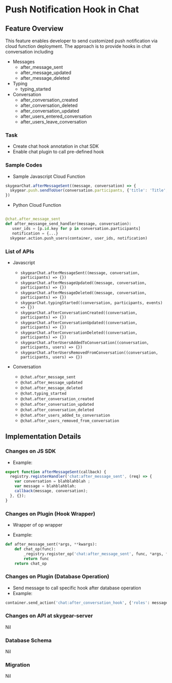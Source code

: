 # Push Notification Hook in Chat
## Feature Overview

This feature enables developer to send customized push notification via cloud function deployment. The approach is to provide hooks in chat conversation including

* Messages
  * after\_message\_sent
  * after\_message\_updated
  * after\_message\_deleted
* Typing
  * typing\_started
* Conversation
  * after\_conversation\_created
  * after\_conversation\_deleted
  * after\_conversation\_updated
  * after\_users\_entered\_conversation
  * after\_users\_leave\_conversation

### Task
- Create chat hook annotation in chat SDK
- Enable chat plugin to call pre-defined hook

### Sample Codes

- Sample Javascript Cloud Function

```javascript
skygearChat.afterMessageSent((message, conversation) => {
  skygear.push.sendToUser(conversation.participants, {'title': 'Title', 'body': 'Hello World'})
})
```

- Python Cloud Function

```python

@chat.after_message_sent
def after_messange_send_handler(message, conversation):
   user_ids = [p.id.key for p in conversation.participants]
   notification = {...}
  skygear.action.push_users(container, user_ids, notification)
```

### List of APIs

- Javascript
  - `skygearChat.afterMessageSent((message, conversation, participants) => {})`
  - `skygearChat.afterMessageUpdated((message, conversation, participants) => {})`
  - `skygearChat.afterMessageDeleted((message, conversation, participants) => {})`
  - `skygearChat.typingStarted((conversation, participants, events) => {})`
  - `skygearChat.afterConversationCreated((conversation, participants) => {})`
  - `skygearChat.afterConversationUpdated((conversation, participants) => {})`
  - `skygearChat.afterConversationDeleted((conversation, participants) => {})`
  - `skygearChat.afterUsersAddedToConversation((conversation, participants, users) => {})`
  - `skygearChat.afterUsersRemovedFromConversation((conversation, participants, users) => {})`

- Conversation
  - `@chat.after_message_sent`
  - `@chat.after_message_updated`
  - `@chat.after_message_deleted`
  - `@chat.typing_started`
  - `@chat.after_conversation_created`
  - `@chat.after_conversation_updated`
  - `@chat.after_conversation_deleted`
  - `@chat.after_users_added_to_conversation`
  - `@chat.after_users_removed_from_conversation`

## Implementation Details


### Changes on JS SDK
- Example:

```javascript
export function afterMessageSent(callback) {
  registry.registerHandler('chat:after_message_sent', (req) => {
    var conversation = blahblahblah ;
    var message = blahblahblah;
    callback(message, conversation);
  }, {});
}
```

### Changes on Plugin (Hook Wrapper)
- Wrapper of op wrapper

- Example:

```python
def after_message_sent(*args, **kwargs):
    def chat_op(func):
        _registry.register_op('chat:after_message_sent', func, *args, **kwargs)
        return func
    return chat_op
```


### Changes on Plugin (Database Operation)
- Send message to call specific hook after database operation
- Example:

``` python
container.send_action('chat:after_conversation_hook', {'roles': message, 'conversation': conversation} )
```

### Changes on API at skygear-server

Nil

### Database Schema

Nil

### Migration

Nil
